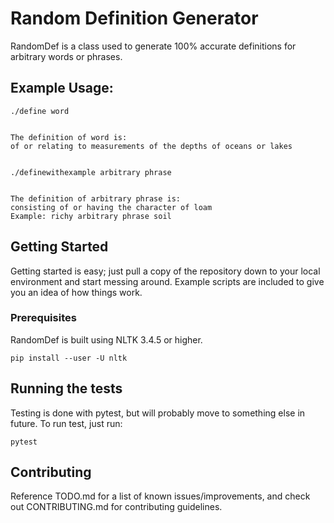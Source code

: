 # Random Definition Generator

RandomDef is a class used to generate 100% accurate definitions for arbitrary words or phrases.

## Example Usage:

```
./define word


The definition of word is:
of or relating to measurements of the depths of oceans or lakes


./definewithexample arbitrary phrase


The definition of arbitrary phrase is:
consisting of or having the character of loam
Example: richy arbitrary phrase soil
```


## Getting Started

Getting started is easy; just pull a copy of the repository down to your local environment and start messing around. Example scripts are included to give you an idea of how things work.

### Prerequisites

RandomDef is built using NLTK 3.4.5 or higher.

```
pip install --user -U nltk
```

## Running the tests

Testing is done with pytest, but will probably move to something else in future. To run test, just run:
```
pytest
```

## Contributing

Reference TODO.md for a list of known issues/improvements, and check out CONTRIBUTING.md for contributing guidelines.
